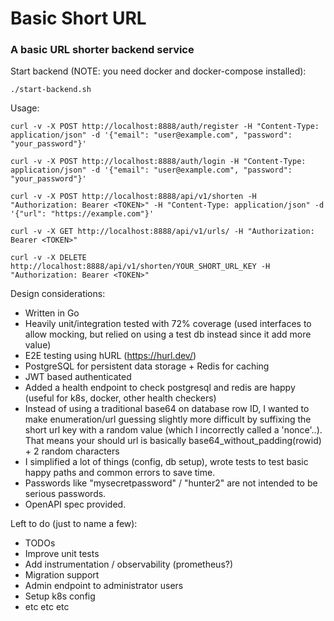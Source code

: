 # Basic Short URL

### A basic URL shorter backend service

Start backend (NOTE: you need docker and docker-compose installed):

`./start-backend.sh`

Usage:

`curl -v -X POST http://localhost:8888/auth/register -H "Content-Type: application/json" -d '{"email": "user@example.com", "password": "your_password"}'`

`curl -v -X POST http://localhost:8888/auth/login -H "Content-Type: application/json" -d '{"email": "user@example.com", "password": "your_password"}'`

`curl -v -X POST http://localhost:8888/api/v1/shorten -H "Authorization: Bearer <TOKEN>" -H "Content-Type: application/json" -d '{"url": "https://example.com"}'`

`curl -v -X GET http://localhost:8888/api/v1/urls/ -H "Authorization: Bearer <TOKEN>"`

`curl -v -X DELETE http://localhost:8888/api/v1/shorten/YOUR_SHORT_URL_KEY -H "Authorization: Bearer <TOKEN>"`

Design considerations:

* Written in Go
* Heavily unit/integration tested with 72% coverage (used interfaces to allow mocking, but relied on using a test db instead since it add more value)
* E2E testing using hURL (https://hurl.dev/)
* PostgreSQL for persistent data storage + Redis for caching
* JWT based authenticated
* Added a health endpoint to check postgresql and redis are happy (useful for k8s, docker, other health checkers)
* Instead of using a traditional base64 on database row ID, I wanted to make enumeration/url guessing slightly more difficult by suffixing the short url key with a random value (which I incorrectly called a 'nonce'..). That means your should url is basically base64_without_padding(rowid) + 2 random characters  
* I simplified a lot of things (config, db setup), wrote tests to test basic happy paths and common errors to save time. 
* Passwords like "mysecretpassword" / "hunter2" are not intended to be serious passwords.
* OpenAPI spec provided.

Left to do (just to name a few):

* TODOs
* Improve unit tests
* Add instrumentation / observability (prometheus?)
* Migration support
* Admin endpoint to administrator users
* Setup k8s config
* etc etc etc